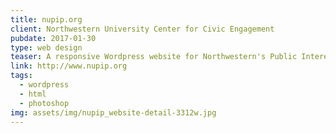 ```yaml
---
title: nupip.org
client: Northwestern University Center for Civic Engagement
pubdate: 2017-01-30 
type: web design
teaser: A responsive Wordpress website for Northwestern's Public Interest Program, which places recent graduates at Chicago-area nonprofit or civic organizations for full-time work
link: http://www.nupip.org
tags: 
  - wordpress
  - html
  - photoshop
img: assets/img/nupip_website-detail-3312w.jpg
---
```


